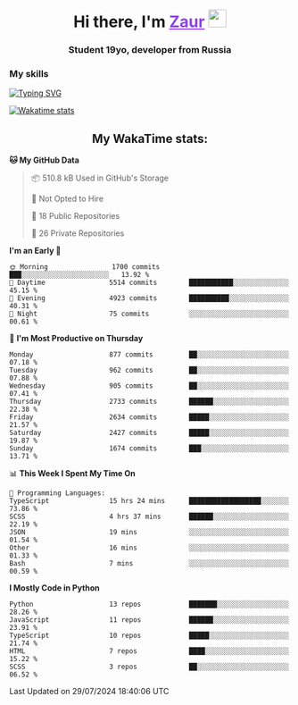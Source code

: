 <h1 align="center">
    Hi there, I'm 
    <a href="https://t.me/skyguy" target="_blank" style="color: #8C43EA">Zaur</a>
    <img src="https://github.com/blackcater/blackcater/raw/main/images/Hi.gif" height="32">
</h1>

<h3 align="center">
    Student 19yo, developer from Russia
</h3>  

### **My skills**
[![Typing SVG](https://readme-typing-svg.herokuapp.com?font=Oxanium&duration=3000&pause=1500&color=8C43EA&height=30&lines=JavaScript/TypeScript:+React.js,+Next.js;HTML+(PUG),+CSS+(SCSS);Python:+FastAPI,+Flask,+Aiogram,+Telethon;SQL:+PostgreSQL,+SQLite)](https://git.io/typing-svg)

[![Wakatime stats](https://github-readme-stats.vercel.app/api/wakatime?username=skyguy&hide_title=true&show_icons=true&title_color=8C43EA&icon_color=BE57EA&bg_color=30,191919,341b56&text_color=B1B1B1&border_radius=10&hide_border=true)](https://github.com/anuraghazra/github-readme-stats)


<h2 align="center"> My WakaTime stats: </h2>

<!--START_SECTION:waka-->
**🐱 My GitHub Data** 

> 📦 510.8 kB Used in GitHub's Storage 
 > 
> 🚫 Not Opted to Hire
 > 
> 📜 18 Public Repositories 
 > 
> 🔑 26 Private Repositories 
 > 
**I'm an Early 🐤** 

```text
🌞 Morning                1700 commits        ███░░░░░░░░░░░░░░░░░░░░░░   13.92 % 
🌆 Daytime                5514 commits        ███████████░░░░░░░░░░░░░░   45.15 % 
🌃 Evening                4923 commits        ██████████░░░░░░░░░░░░░░░   40.31 % 
🌙 Night                  75 commits          ░░░░░░░░░░░░░░░░░░░░░░░░░   00.61 % 
```
📅 **I'm Most Productive on Thursday** 

```text
Monday                   877 commits         ██░░░░░░░░░░░░░░░░░░░░░░░   07.18 % 
Tuesday                  962 commits         ██░░░░░░░░░░░░░░░░░░░░░░░   07.88 % 
Wednesday                905 commits         ██░░░░░░░░░░░░░░░░░░░░░░░   07.41 % 
Thursday                 2733 commits        ██████░░░░░░░░░░░░░░░░░░░   22.38 % 
Friday                   2634 commits        █████░░░░░░░░░░░░░░░░░░░░   21.57 % 
Saturday                 2427 commits        █████░░░░░░░░░░░░░░░░░░░░   19.87 % 
Sunday                   1674 commits        ███░░░░░░░░░░░░░░░░░░░░░░   13.71 % 
```


📊 **This Week I Spent My Time On** 

```text
💬 Programming Languages: 
TypeScript               15 hrs 24 mins      ██████████████████░░░░░░░   73.86 % 
SCSS                     4 hrs 37 mins       ██████░░░░░░░░░░░░░░░░░░░   22.19 % 
JSON                     19 mins             ░░░░░░░░░░░░░░░░░░░░░░░░░   01.54 % 
Other                    16 mins             ░░░░░░░░░░░░░░░░░░░░░░░░░   01.33 % 
Bash                     7 mins              ░░░░░░░░░░░░░░░░░░░░░░░░░   00.59 % 
```

**I Mostly Code in Python** 

```text
Python                   13 repos            ███████░░░░░░░░░░░░░░░░░░   28.26 % 
JavaScript               11 repos            ██████░░░░░░░░░░░░░░░░░░░   23.91 % 
TypeScript               10 repos            █████░░░░░░░░░░░░░░░░░░░░   21.74 % 
HTML                     7 repos             ████░░░░░░░░░░░░░░░░░░░░░   15.22 % 
SCSS                     3 repos             ██░░░░░░░░░░░░░░░░░░░░░░░   06.52 % 
```




 Last Updated on 29/07/2024 18:40:06 UTC
<!--END_SECTION:waka-->
